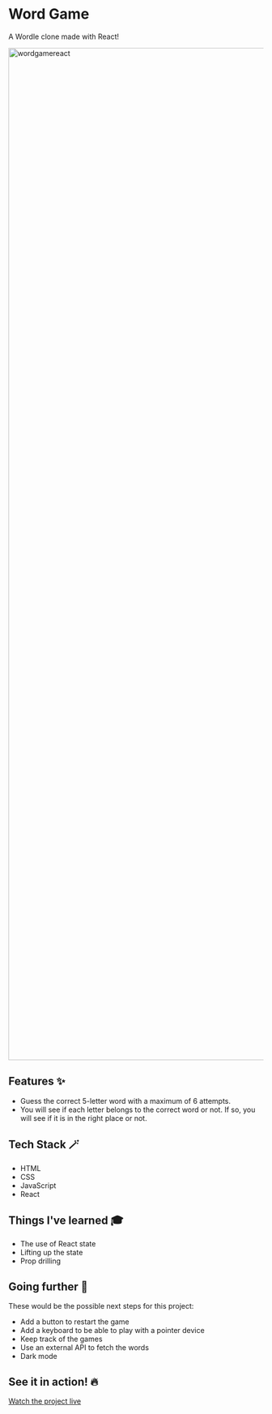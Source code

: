 # Word Game
A Wordle clone made with React!

<img width="2000" alt="wordgamereact" src="https://github.com/mariobarcelo/word-game/assets/44384270/c395149e-4150-4830-96d8-41fde67a6873">

## Features ✨

- Guess the correct 5-letter word with a maximum of 6 attempts.
- You will see if each letter belongs to the correct word or not. If so, you will see if it is in the right place or not.

## Tech Stack 🪄

- HTML
- CSS
- JavaScript
- React

## Things I've learned 🎓

- The use of React state
- Lifting up the state
- Prop drilling

## Going further 🚀
These would be the possible next steps for this project:
- Add a button to restart the game
- Add a keyboard to be able to play with a pointer device
- Keep track of the games
- Use an external API to fetch the words
- Dark mode

## See it in action! 🔥

[Watch the project live](https://wordgamereact.vercel.app/)
